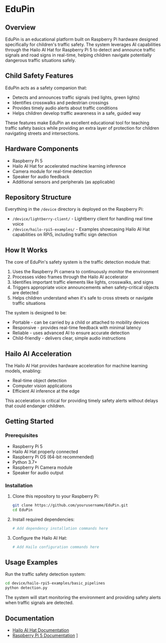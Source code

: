 # EduPin

## Overview

EduPin is an educational platform built on Raspberry Pi hardware designed specifically for children's traffic safety. The system leverages AI capabilities through the Hailo AI Hat for Raspberry Pi 5 to detect and announce traffic signals and road signs in real-time, helping children navigate potentially dangerous traffic situations safely.

## Child Safety Features

EduPin acts as a safety companion that:
- Detects and announces traffic signals (red lights, green lights)
- Identifies crosswalks and pedestrian crossings
- Provides timely audio alerts about traffic conditions
- Helps children develop traffic awareness in a safe, guided way

These features make EduPin an excellent educational tool for teaching traffic safety basics while providing an extra layer of protection for children navigating streets and intersections.

## Hardware Components

- Raspberry Pi 5
- Hailo AI Hat for accelerated machine learning inference
- Camera module for real-time detection
- Speaker for audio feedback
- Additional sensors and peripherals (as applicable)

## Repository Structure

Everything in the `/device` directory is deployed on the Raspberry Pi:

- `/device/lightberry-client/` - Lightberry client for handling real time voice 
- `/device/hailo-rpi5-examples/` - Examples showcasing Hailo AI Hat capabilities on RPi5, including traffic sign detection

## How It Works

The core of EduPin's safety system is the traffic detection module that:

1. Uses the Raspberry Pi camera to continuously monitor the environment
2. Processes video frames through the Hailo AI accelerator
3. Identifies important traffic elements like lights, crosswalks, and signs
4. Triggers appropriate voice announcements when safety-critical objects are detected
5. Helps children understand when it's safe to cross streets or navigate traffic situations

The system is designed to be:
- Portable - can be carried by a child or attached to mobility devices
- Responsive - provides real-time feedback with minimal latency
- Reliable - uses advanced AI to ensure accurate detection
- Child-friendly - delivers clear, simple audio instructions

## Hailo AI Acceleration

The Hailo AI Hat provides hardware acceleration for machine learning models, enabling:
- Real-time object detection
- Computer vision applications
- Efficient AI inference at the edge

This acceleration is critical for providing timely safety alerts without delays that could endanger children.

## Getting Started

### Prerequisites
- Raspberry Pi 5
- Hailo AI Hat properly connected
- Raspberry Pi OS (64-bit recommended)
- Python 3.7+
- Raspberry Pi Camera module
- Speaker for audio output

### Installation

1. Clone this repository to your Raspberry Pi:
   ```bash
   git clone https://github.com/yourusername/EduPin.git
   cd EduPin
   ```

2. Install required dependencies:
   ```bash
   # Add dependency installation commands here
   ```

3. Configure the Hailo AI Hat:
   ```bash
   # Add Hailo configuration commands here
   ```

## Usage Examples

Run the traffic safety detection system:

```bash
cd device/hailo-rpi5-examples/basic_pipelines
python detection.py
```

The system will start monitoring the environment and providing safety alerts when traffic signals are detected.

## Documentation

- [Hailo AI Hat Documentation](https://hailo.ai/developer-zone/)
- [Raspberry Pi 5 Documentation](https://www.raspberrypi.com/documentation/)
]